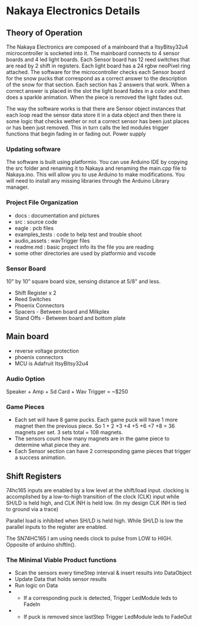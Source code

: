 # Nakaya Electronics Details

## Theory of Operation
The Nakaya Electronics are composed of a mainboard that a ItsyBitsy32u4 microcontroller is socketed into it. The mainboard connects to 4 sensor boards and 4 led light boards. Each Sensor board has 12 reed switches that are read by 2 shift in registers.  Each light board has a 24 rgbw neoPixel ring attached. The software for the microcontroller checks each Sensor board for the snow pucks that correspond as a correct answer to the description of the snow for that section. Each section has 2 answers that work. When a correct answer is placed in the slot the light board fades in a color and then does a sparkle animation. When the piece is removed the light fades out.  

The way the software works is that there are Sensor object instances that each loop read the sensor data store it in a data object
and then there is some logic that checks wether or not a correct sensor has been just places or has been just removed. This in turn
calls the led modules trigger functions that begin fading in or fading out.
Power supply

### Updating software
The software is built using platformio. You can use Arduino IDE by copying the src folder
and renaming it to Nakaya and renaming the main.cpp file to Nakaya.ino. This will allow
you to use Arduino to make modifications. You will need to install any missing libraries
through the Arduino Library manager.

### Project File Organization
- docs : documentation and pictures
- src : source code
- eagle : pcb files
- examples_tests : code to help test and trouble shoot
- audio_assets : wavTrigger files
- readme.md : basic project info its the file you are reading
- some other directories are used by platformio and vscode

### Sensor Board
 10” by 10” square board size, sensing distance at 5/8" and less. 
- Shift Register x 2
- Reed Switches
- Phoenix Connectors
- Spacers - Between board and Milkplex
- Stand Offs - Between board and bottom plate

## Main board
- reverse voltage protection
- phoenix connectors
- MCU is Adafruit ItsyBitsy32u4


### Audio Option
Speaker + Amp + Sd Card + Wav Trigger = ~$250


### Game Pieces
- Each set will have 8 game pucks. Each game puck will have 1 more magnet then the
previous piece. So 1 + 2 +3 +4 +5 +6 +7 +8 = 36 magnets per set.
3 sets total = 108 magnets.
- The sensors count how many magnets are in the game piece to determine what
piece they are. 
- Each Sensor section can have 2 corresponding game pieces that trigger a success animation.

## Shift Registers

74hc165 inputs are enabled by a low level at the shift/load input.
clocking is accomplished by a low-to-high transition of the clock (CLK) input
while SH/LD is held high, and CLK INH is held low. (In my design CLK INH is
tied to ground via a trace)

Parallel load is inhibited when SH/LD is held high. While SH/LD is low the parallel
inputs to the register are enabled.

The SN74HC165 I am using needs clock to pulse from LOW to HIGH. Opposite of arduino
shiftIn().

### The Minimal Viable Product functions
- Scan the sensors every timeStep interval & insert results into DataObject
- Update Data that holds sensor results
- Run logic on Data 
- - If a corresponding puck is detected, Trigger LedModule leds to FadeIn
- - If puck is removed since lastStep Trigger LedModule leds to FadeOut
